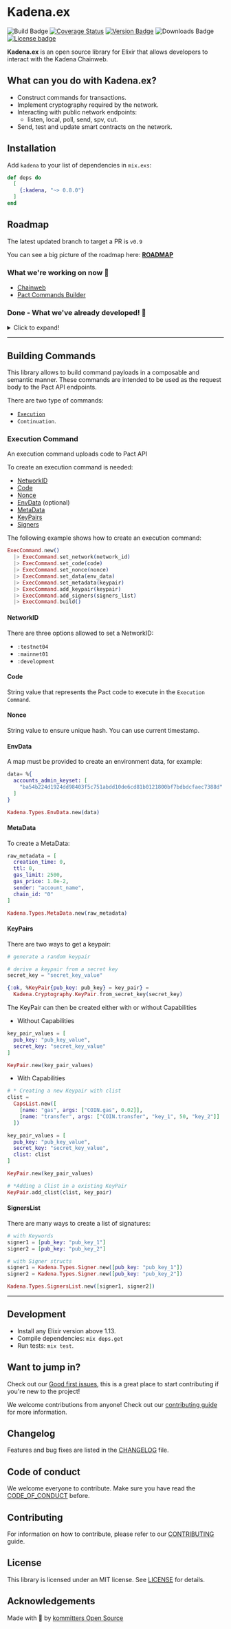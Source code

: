 # Kadena.ex

![Build Badge](https://img.shields.io/github/workflow/status/kommitters/kadena.ex/Kadena%20CI/main?style=for-the-badge)
[![Coverage Status](https://img.shields.io/coveralls/github/kommitters/kadena.ex?style=for-the-badge)](https://coveralls.io/github/kommitters/kadena.ex)
[![Version Badge](https://img.shields.io/hexpm/v/kadena?style=for-the-badge)](https://hexdocs.pm/kadena)
![Downloads Badge](https://img.shields.io/hexpm/dt/kadena?style=for-the-badge)
[![License badge](https://img.shields.io/hexpm/l/kadena?style=for-the-badge)](https://github.com/kommitters/kadena.ex/blob/main/LICENSE)

**Kadena.ex** is an open source library for Elixir that allows developers to interact with the Kadena Chainweb.

## What can you do with Kadena.ex?

- Construct commands for transactions.
- Implement cryptography required by the network.
- Interacting with public network endpoints:
  - listen, local, poll, send, spv, cut.
- Send, test and update smart contracts on the network.

## Installation

Add `kadena` to your list of dependencies in `mix.exs`:

```elixir
def deps do
  [
    {:kadena, "~> 0.8.0"}
  ]
end
```

## Roadmap

The latest updated branch to target a PR is `v0.9`

You can see a big picture of the roadmap here: [**ROADMAP**][roadmap]

### What we're working on now 🎉

- [Chainweb](https://github.com/kommitters/kadena.ex/issues/57)
- [Pact Commands Builder](https://github.com/kommitters/kadena.ex/issues/131)

### Done - What we've already developed! 🚀

<details>
<summary>Click to expand!</summary>

- [Base types](https://github.com/kommitters/kadena.ex/issues/11)
- [Keypair types](https://github.com/kommitters/kadena.ex/issues/12)
- [PactValue types](https://github.com/kommitters/kadena.ex/issues/15)
- [SignCommand types](https://github.com/kommitters/kadena.ex/issues/16)
- [ContPayload types](https://github.com/kommitters/kadena.ex/issues/28)
- [Cap types](https://github.com/kommitters/kadena.ex/issues/30)
- [ExecPayload types](https://github.com/kommitters/kadena.ex/issues/32)
- [PactPayload types](https://github.com/kommitters/kadena.ex/issues/34)
- [MetaData and Signer types](https://github.com/kommitters/kadena.ex/issues/35)
- [CommandPayload types](https://github.com/kommitters/kadena.ex/issues/36)
- [PactExec types](https://github.com/kommitters/kadena.ex/issues/40)
- [PactEvents types](https://github.com/kommitters/kadena.ex/issues/41)
- [CommandResult types](https://github.com/kommitters/kadena.ex/issues/43)
- [PactCommand types](https://github.com/kommitters/kadena.ex/issues/13)
- [PactAPI types](https://github.com/kommitters/kadena.ex/issues/17)
- [Wallet types](https://github.com/kommitters/kadena.ex/issues/18)
- [Kadena Crypto](https://github.com/kommitters/kadena.ex/issues/51)
- [Kadena Pact](https://github.com/kommitters/kadena.ex/issues/55)

</details>

---

## Building Commands

This library allows to build command payloads in a composable and semantic manner.
These commands are intended to be used as the request body to the Pact API endpoints.

There are two type of commands:

- [`Execution`](#execution-command)
- `Continuation`.

### Execution Command

An execution command uploads code to Pact API

To create an execution command is needed:

- [NetworkID](#networkid)
- [Code](#code)
- [Nonce](#nonce)
- [EnvData](#envdata) (optional)
- [MetaData](#metadata)
- [KeyPairs](#keypair)
- [Signers](#signerslist)

The following example shows how to create an execution command:

```elixir
ExecCommand.new()
  |> ExecCommand.set_network(network_id)
  |> ExecCommand.set_code(code)
  |> ExecCommand.set_nonce(nonce)
  |> ExecCommand.set_data(env_data)
  |> ExecCommand.set_metadata(keypair)
  |> ExecCommand.add_keypair(keypair)
  |> ExecCommand.add_signers(signers_list)
  |> ExecCommand.build()
```

#### NetworkID

There are three options allowed to set a NetworkID:

- `:testnet04`
- `:mainnet01`
- `:development`

#### Code

String value that represents the Pact code to execute in the `Execution Command`.

#### Nonce

String value to ensure unique hash. You can use current timestamp.

#### EnvData

A map must be provided to create an environment data, for example:

```elixir
data= %{
  accounts_admin_keyset: [
    "ba54b224d1924dd98403f5c751abdd10de6cd81b0121800bf7bdbdcfaec7388d"
  ]
}

Kadena.Types.EnvData.new(data)
```

#### MetaData

To create a MetaData:

```elixir
raw_metadata = [
  creation_time: 0,
  ttl: 0,
  gas_limit: 2500,
  gas_price: 1.0e-2,
  sender: "account_name",
  chain_id: "0"
]

Kadena.Types.MetaData.new(raw_metadata)
```

#### KeyPairs

There are two ways to get a keypair:

```elixir
# generate a random keypair

# derive a keypair from a secret key
secret_key = "secret_key_value"

{:ok, %KeyPair{pub_key: pub_key} = key_pair} =
  Kadena.Cryptography.KeyPair.from_secret_key(secret_key)
```

The KeyPair can then be created either with or without Capabilities
 + Without Capabilities
```elixir
key_pair_values = [
  pub_key: "pub_key_value",
  secret_key: "secret_key_value"
]

KeyPair.new(key_pair_values)

```
- With Capabilities
```elixir
# * Creating a new Keypair with clist
clist =
  CapsList.new([
    [name: "gas", args: ["COIN.gas", 0.02]],
    [name: "transfer", args: ["COIN.transfer", "key_1", 50, "key_2"]]
  ])

key_pair_values = [
  pub_key: "pub_key_value",
  secret_key: "secret_key_value",
  clist: clist
]

KeyPair.new(key_pair_values)

# *Adding a Clist in a existing KeyPair
KeyPair.add_clist(clist, key_pair)

```

#### SignersList

There are many ways to create a list of signatures:

```elixir
# with Keywords
signer1 = [pub_key: "pub_key_1"]
signer2 = [pub_key: "pub_key_2"]

# with Signer structs
signer1 = Kadena.Types.Signer.new([pub_key: "pub_key_1"])
signer2 = Kadena.Types.Signer.new([pub_key: "pub_key_2"])

Kadena.Types.SignersList.new([signer1, signer2])
```

---

## Development

- Install any Elixir version above 1.13.
- Compile dependencies: `mix deps.get`
- Run tests: `mix test`.

## Want to jump in?

Check out our [Good first issues][good-first-issues], this is a great place to start contributing if you're new to the project!

We welcome contributions from anyone! Check out our [contributing guide][contributing] for more information.

## Changelog

Features and bug fixes are listed in the [CHANGELOG][changelog] file.

## Code of conduct

We welcome everyone to contribute. Make sure you have read the [CODE_OF_CONDUCT][coc] before.

## Contributing

For information on how to contribute, please refer to our [CONTRIBUTING][contributing] guide.

## License

This library is licensed under an MIT license. See [LICENSE][license] for details.

## Acknowledgements

Made with 💙 by [kommitters Open Source](https://kommit.co)

[license]: https://github.com/kommitters/kadena.ex/blob/main/LICENSE
[coc]: https://github.com/kommitters/kadena.ex/blob/main/CODE_OF_CONDUCT.md
[changelog]: https://github.com/kommitters/kadena.ex/blob/main/CHANGELOG.md
[contributing]: https://github.com/kommitters/kadena.ex/blob/main/CONTRIBUTING.md
[roadmap]: https://github.com/orgs/kommitters/projects/5/views/3
[good-first-issues]: https://github.com/kommitters/kadena.ex/labels/%F0%9F%91%8B%20Good%20first%20issue
